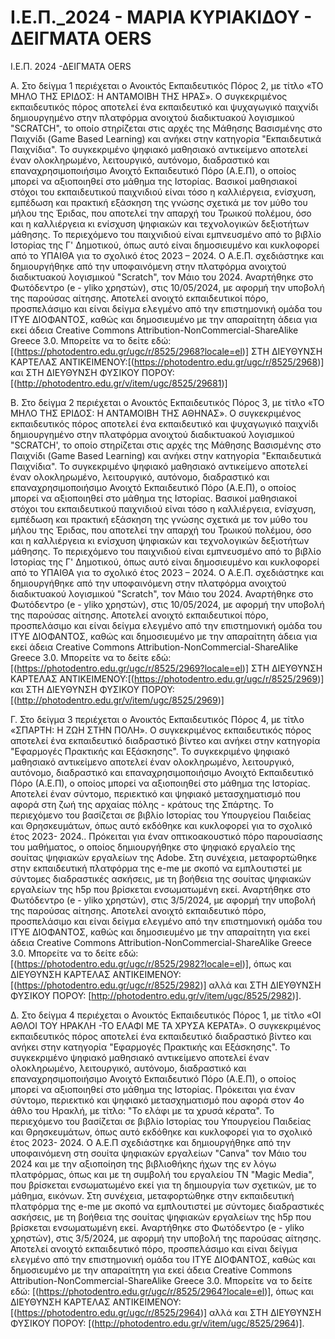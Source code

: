 # I.E.Π._2024 - ΜΑΡΙΑ ΚΥΡΙΑΚΙΔΟΥ - ΔΕΙΓΜΑΤΑ OERS
 Ι.Ε.Π. 2024 -ΔΕΙΓΜΑΤΑ OERS

Α. Στο δείγμα 1 περιέχεται ο Ανοικτός Εκπαιδευτικός Πόρος 2, με τίτλο «ΤΟ ΜΗΛΟ ΤΗΣ ΕΡΙΔΟΣ: Η ΑΝΤΑΜΟΙΒΗ ΤΗΣ ΗΡΑΣ». Ο συγκεκριμένος εκπαιδευτικός πόρος αποτελεί ένα εκπαιδευτικό και ψυχαγωγικό παιχνίδι δημιουργημένο στην πλατφόρμα ανοιχτού διαδικτυακού λογισμικού "SCRATCH", το οποίο στηρίζεται στις αρχές της Μάθησης Βασισμένης στο Παιχνίδι (Game Based Learning) και ανήκει στην κατηγορία "Εκπαιδευτικά Παιχνίδια". Το συγκεκριμένο ψηφιακό μαθησιακό αντικείμενο αποτελεί έναν ολοκληρωμένο, λειτουργικό, αυτόνομο, διαδραστικό και επαναχρησιμοποιήσιμο Ανοιχτό Εκπαιδευτικό Πόρο (Α.Ε.Π), ο οποίος μπορεί να αξιοποιηθεί στο μάθημα της Ιστορίας. Βασικοί μαθησιακοί στόχοι του εκπαιδευτικού παιχνιδιού είναι τόσο η καλλιέργεια, ενίσχυση, εμπέδωση και πρακτική εξάσκηση της γνώσης σχετικά με τον μύθο του μήλου της Έριδας, που αποτελεί την απαρχή του Τρωικού πολέμου, όσο και η καλλιέργεια κι ενίσχυση ψηφιακών και τεχνολογικών δεξιοτήτων μάθησης. Το περιεχόμενο του παιχνιδιού είναι εμπνευσμένο από το βιβλίο Ιστορίας της Γ' Δημοτικού, όπως αυτό είναι δημοσιευμένο και κυκλοφορεί από το ΥΠΑΙΘΑ για το σχολικό έτος 2023 – 2024. Ο Α.Ε.Π. σχεδιάστηκε και δημιουργήθηκε από την υποφαινόμενη στην πλατφόρμα ανοιχτού διαδικτυακού λογισμικού "Scratch", τον Μάιο του 2024. Αναρτήθηκε στο Φωτόδεντρο (e - yliko χρηστών), στις 10/05/2024, με αφορμή την υποβολή της παρούσας αίτησης. Αποτελεί ανοιχτό εκπαιδευτικοί πόρο, προσπελάσιμο και είναι δείγμα ελεγμένο από την επιστημονική ομάδα του ΙΤΥΕ ΔΙΟΦΑΝΤΟΣ, καθώς και δημοσιευμένο με την απαραίτητη άδεια για εκεί άδεια Creative Commons Attribution-NonCommercial-ShareAlike Greece 3.0. Μπορείτε να το δείτε εδώ: [(https://photodentro.edu.gr/ugc/r/8525/2968?locale=el)] ΣΤΗ ΔΙΕΥΘΥΝΣΗ ΚΑΡΤΕΛΑΣ ΑΝΤΙΚΕΙΜΕΝΟΥ:[(https://photodentro.edu.gr/ugc/r/8525/2968)] και ΣΤΗ ΔΙΕΥΘΥΝΣΗ ΦΥΣΙΚΟΥ ΠΟΡΟΥ: [(http://photodentro.edu.gr/v/item/ugc/8525/29681)]

Β. Στο δείγμα 2 περιέχεται ο Ανοικτός Εκπαιδευτικός Πόρος 3, με τίτλο «ΤΟ ΜΗΛΟ ΤΗΣ ΕΡΙΔΟΣ: Η ΑΝΤΑΜΟΙΒΗ ΤΗΣ ΑΘΗΝΑΣ». Ο συγκεκριμένος εκπαιδευτικός πόρος αποτελεί ένα εκπαιδευτικό και ψυχαγωγικό παιχνίδι δημιουργημένο στην πλατφόρμα ανοιχτού διαδικτυακού λογισμικού "SCRATCH', το οποίο στηρίζεται στις αρχές της Μάθησης Βασισμένης στο Παιχνίδι (Game Based Learning) και ανήκει στην κατηγορία "Εκπαιδευτικά Παιχνίδια". Το συγκεκριμένο ψηφιακό μαθησιακό αντικείμενο αποτελεί έναν ολοκληρωμένο, λειτουργικό, αυτόνομο, διαδραστικό και επαναχρησιμοποιήσιμο Ανοιχτό Εκπαιδευτικό Πόρο (Α.Ε.Π), ο οποίος μπορεί να αξιοποιηθεί στο μάθημα της Ιστορίας. Βασικοί μαθησιακοί στόχοι του εκπαιδευτικού παιχνιδιού είναι τόσο η καλλιέργεια, ενίσχυση, εμπέδωση και πρακτική εξάσκηση της γνώσης σχετικά με τον μύθο του μήλου της Έριδας, που αποτελεί την απαρχή του Τρωικού πολέμου, όσο και η καλλιέργεια κι ενίσχυση ψηφιακών και τεχνολογικών δεξιοτήτων μάθησης. Το περιεχόμενο του παιχνιδιού είναι εμπνευσμένο από το βιβλίο Ιστορίας της Γ' Δημοτικού, όπως αυτό είναι δημοσιευμένο και κυκλοφορεί από το ΥΠΑΙΘΑ για το σχολικό έτος 2023 – 2024. Ο Α.Ε.Π. σχεδιάστηκε και δημιουργήθηκε από την υποφαινόμενη στην πλατφόρμα ανοιχτού διαδικτυακού λογισμικού "Scratch", τον Μάιο του 2024. Αναρτήθηκε στο Φωτόδεντρο (e - yliko χρηστών), στις 10/05/2024, με αφορμή την υποβολή της παρούσας αίτησης. Αποτελεί ανοιχτό εκπαιδευτικοί πόρο, προσπελάσιμο και είναι δείγμα ελεγμένο από την επιστημονική ομάδα του ΙΤΥΕ ΔΙΟΦΑΝΤΟΣ, καθώς και δημοσιευμένο με την απαραίτητη άδεια για εκεί άδεια Creative Commons Attribution-NonCommercial-ShareAlike Greece 3.0. Μπορείτε να το δείτε εδώ: [(https://photodentro.edu.gr/ugc/r/8525/2969?locale=el)] ΣΤΗ ΔΙΕΥΘΥΝΣΗ ΚΑΡΤΕΛΑΣ ΑΝΤΙΚΕΙΜΕΝΟΥ:[(https://photodentro.edu.gr/ugc/r/8525/2969)] και ΣΤΗ ΔΙΕΥΘΥΝΣΗ ΦΥΣΙΚΟΥ ΠΟΡΟΥ: [(http://photodentro.edu.gr/v/item/ugc/8525/2969)] 


Γ. Στο δείγμα 3 περιέχεται ο Ανοικτός Εκπαιδευτικός Πόρος 4, με τίτλο «ΣΠΑΡΤΗ: Η ΖΩΗ ΣΤΗΝ ΠΟΛΗ». Ο συγκεκριμένος εκπαιδευτικός πόρος αποτελεί ένα εκπαιδευτικό διαδραστικό βίντεο και ανήκει στην κατηγορία "Εφαρμογές Πρακτικής και Εξάσκησης". Το συγκεκριμένο ψηφιακό μαθησιακό αντικείμενο αποτελεί έναν ολοκληρωμένο, λειτουργικό, αυτόνομο, διαδραστικό και επαναχρησιμοποιήσιμο Ανοιχτό Εκπαιδευτικό Πόρο (Α.Ε.Π), ο οποίος μπορεί να αξιοποιηθεί στο μάθημα της Ιστορίας. Αποτελεί έναν σύντομο, περιεκτικό και ψηφιακό μετασχηματισμό που αφορά στη ζωή της αρχαίας πόλης - κράτους της Σπάρτης. Το περιεχόμενο του βασίζεται σε βιβλίο Ιστορίας του Υπουργείου Παιδείας και Θρησκευμάτων, όπως αυτό εκδόθηκε και κυκλοφορεί για το σχολικό έτος 2023- 2024.. Πρόκειται για έναν οπτικοακουστικό πόρο παρουσίασης του μαθήματος, ο οποίος δημιουργήθηκε στο ψηφιακό εργαλείο της σουίτας ψηφιακών εργαλείων της Adobe. Στη συνέχεια, μεταφορτώθηκε στην εκπαιδευτική πλατφόρμα της e-me με σκοπό να εμπλουτιστεί με σύντομες διαδραστικές ασκήσεις, με τη βοήθεια της σουίτας ψηφιακών εργαλείων της h5p που βρίσκεται ενσωματωμένη εκεί. Αναρτήθηκε στο Φωτόδεντρο (e - yliko χρηστών), στις 3/5/2024, με αφορμή την υποβολή της παρούσας αίτησης. Αποτελεί ανοιχτό εκπαιδευτικό πόρο, προσπελάσιμο και είναι δείγμα ελεγμένο από την επιστημονική ομάδα του ΙΤΥΕ ΔΙΟΦΑΝΤΟΣ, καθώς και δημοσιευμένο με την απαραίτητη για εκεί άδεια Creative Commons Attribution-NonCommercial-ShareAlike Greece 3.0. Μπορείτε να το δείτε εδώ: [(https://photodentro.edu.gr/ugc/r/8525/2982?locale=el)], όπως και ΔΙΕΥΘΥΝΣΗ ΚΑΡΤΕΛΑΣ ΑΝΤΙΚΕΙΜΕΝΟΥ: [(https://photodentro.edu.gr/ugc/r/8525/2982)] αλλά και ΣΤΗ ΔΙΕΥΘΥΝΣΗ ΦΥΣΙΚΟΥ ΠΟΡΟΥ: [http://photodentro.edu.gr/v/item/ugc/8525/2982)].

Δ. Στο δείγμα 4 περιέχεται ο Ανοικτός Εκπαιδευτικός Πόρος 1, με τίτλο «ΟΙ ΑΘΛΟΙ ΤΟΥ ΗΡΑΚΛΗ -ΤΟ ΕΛΑΦΙ ΜΕ ΤΑ ΧΡΥΣΑ ΚΕΡΑΤΑ». Ο συγκεκριμένος εκπαιδευτικός πόρος αποτελεί ένα εκπαιδευτικό διαδραστικό βίντεο και ανήκει στην κατηγορία "Εφαρμογές Πρακτικής και Εξάσκησης". Το συγκεκριμένο ψηφιακό μαθησιακό αντικείμενο αποτελεί έναν ολοκληρωμένο, λειτουργικό, αυτόνομο, διαδραστικό και επαναχρησιμοποιήσιμο Ανοιχτό Εκπαιδευτικό Πόρο (Α.Ε.Π), ο οποίος μπορεί να αξιοποιηθεί στο μάθημα της Ιστορίας. Πρόκειται για έναν σύντομο, περιεκτικό και ψηφιακό μετασχηματισμό που αφορά στον 4ο άθλο του Ηρακλή, με τίτλο: "Το ελάφι με τα χρυσά κέρατα". Το περιεχόμενο του βασίζεται σε βιβλίο Ιστορίας του Υπουργείου Παιδείας και Θρησκευμάτων, όπως αυτό εκδόθηκε και κυκλοφορεί για το σχολικό έτος 2023- 2024.  Ο Α.Ε.Π σχεδιάστηκε και δημιουργήθηκε από την υποφαινόμενη στη σουίτα ψηφιακών εργαλείων "Canva" τον Μάιο του 2024 και με την αξιοποίηση της βιβλιοθήκης ήχων της εν λόγω πλατφόρμας, όπως και με τη συμβολή του εργαλείου ΤΝ "Magic Media", που βρίσκεται ενσωματωμένο εκεί για τη δημιουργία των σχετικών, με το μάθημα, εικόνων. Στη συνέχεια, μεταφορτώθηκε στην εκπαιδευτική πλατφόρμα της e-me με σκοπό να εμπλουτιστεί με σύντομες διαδραστικές ασκήσεις, με τη βοήθεια της σουίτας ψηφιακών εργαλείων της h5p που βρίσκεται ενσωματωμένη εκεί. Αναρτήθηκε στο Φωτόδεντρο (e - yliko χρηστών), στις 3/5/2024, με αφορμή την υποβολή της παρούσας αίτησης. Αποτελεί ανοιχτό εκπαιδευτικό πόρο, προσπελάσιμο και είναι δείγμα ελεγμένο από την επιστημονική ομάδα του ΙΤΥΕ ΔΙΟΦΑΝΤΟΣ, καθώς και δημοσιευμένο με την απαραίτητη για εκεί άδεια Creative Commons Attribution-NonCommercial-ShareAlike Greece 3.0. Μπορείτε να το δείτε εδώ: [(https://photodentro.edu.gr/ugc/r/8525/2964?locale=el)], όπως και ΔΙΕΥΘΥΝΣΗ ΚΑΡΤΕΛΑΣ ΑΝΤΙΚΕΙΜΕΝΟΥ: [(https://photodentro.edu.gr/ugc/r/8525/2964)] αλλά και ΣΤΗ ΔΙΕΥΘΥΝΣΗ ΦΥΣΙΚΟΥ ΠΟΡΟΥ: [(http://photodentro.edu.gr/v/item/ugc/8525/2964)].


